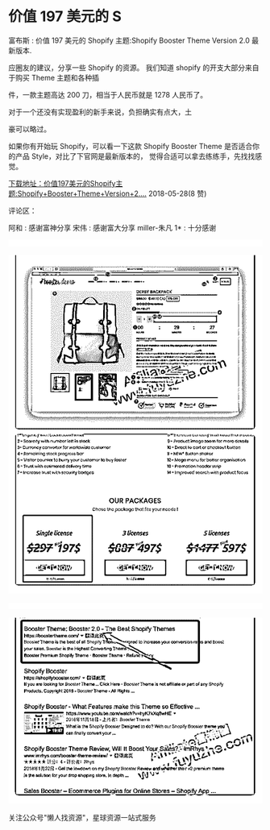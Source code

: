 # 价值 197 美元的 S

富布斯 : 价值 197 美元的 Shopify 主题:Shopify Booster Theme Version 2.0 最新版本.

应圈友的建议，分享一些 Shopify 的资源。 我们知道 shopify 的开支大部分来自于购买 Theme 主题和各种插

件，一款主题高达 200 刀，相当于人民币就是 1278 人民币了。

对于一个还没有实现盈利的新手来说，负担确实有点大，土

豪可以略过。

如果你有开始玩 Shopify，可以看一下这款 Shopify Booster Theme 是否适合你的产品 Style，对比了下官网是最新版本的， 觉得合适可以拿去练练手，先找找感觉。

[下载地址：](https://bbs.fuyuzhe.com/affiliate/82.html)[价值](https://bbs.fuyuzhe.com/affiliate/82.html)[197](https://bbs.fuyuzhe.com/affiliate/82.html)[美元的](https://bbs.fuyuzhe.com/affiliate/82.html)[Shopify](https://bbs.fuyuzhe.com/affiliate/82.html)[主](https://bbs.fuyuzhe.com/affiliate/82.html) [](https://bbs.fuyuzhe.com/affiliate/82.html) [题](https://bbs.fuyuzhe.com/affiliate/82.html)[:Shopify+Booster+Theme+Version+2....](https://bbs.fuyuzhe.com/affiliate/82.html) 2018-05-28(8 赞)

评论区：

阿和 : 感谢富神分享 宋伟 : 感谢富大分享 miller-朱凡 1* : 十分感谢

![image](img/Image_122.png)

![image](img/Image_123.png)

![image](img/Image_124.png)

![image](img/Image_125.png)

关注公众号"懒人找资源"，星球资源一站式服务